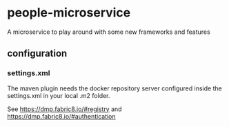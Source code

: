 # people-microservice

A microservice to play around with some new frameworks and features

## configuration

### settings.xml
The maven plugin needs the docker repository server configured inside the settings.xml in your local .m2 folder.

See https://dmp.fabric8.io/#registry and https://dmp.fabric8.io/#authentication 
 
